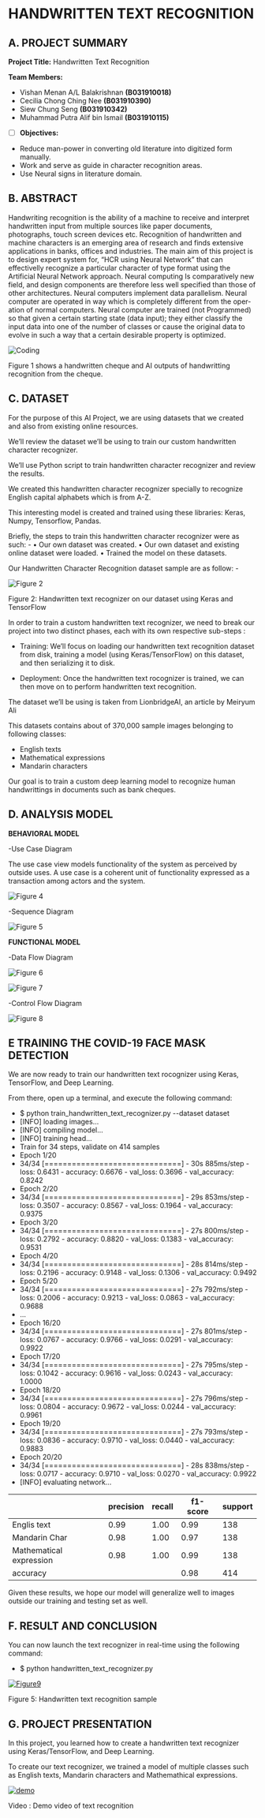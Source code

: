 # HANDWRITTEN TEXT RECOGNITION 

## A. PROJECT SUMMARY

**Project Title:** Handwritten Text Recognition

**Team Members:** 
- Vishan Menan A/L Balakrishnan **(B031910018)**
- Cecilia Chong Ching Nee **(B031910390)**
- Siew Chung Seng **(B031910342)**
- Muhammad Putra Alif bin Ismail **(B031910115)**


- [ ] **Objectives:**
- Reduce man-power in converting old literature into digitized form manually.
- Work and serve as guide in character recognition areas.
- Use Neural signs in literature domain.


##  B. ABSTRACT 

Handwriting recognition is the ability of a machine to receive and interpret handwritten input from multiple sources like paper documents, photographs, touch screen devices etc. Recognition of handwritten and machine characters is an emerging area of research and finds extensive applications in banks, offices and industries. The main aim of this project is to design expert system for, “HCR using Neural Network” that can effectivelly recognize a particular character of type format using the Artificial Neural Network approach.  Neural computing Is comparatively new field, and design components are therefore less well specified than those of other architectures. Neural computers implement data parallelism. Neural computer are operated in way which is completely different from the oper- ation of normal computers. Neural computer are trained (not Programmed) so that given a certain starting state (data input); they either classify the input data into one of the number of classes or cause the original data to evolve in such a way that a certain desirable property is optimized. 

![Coding](https://github.com/Vishan14/A.I-Project/blob/main/Project/handwriting.png)

Figure 1 shows a handwritten cheque and AI outputs of handwritting recognition from the cheque.


## C.  DATASET

For the purpose of this AI Project, we are using datasets that we created and also from existing online resources. 

We’ll review the dataset we’ll be using to train our custom handwritten character recognizer.

We’ll use Python script to train handwritten character recognizer and review the results.

We created this handwritten character recognizer specially to recognize English capital alphabets which is from A-Z.

This interesting model is created and trained using these libraries: Keras, Numpy, Tensorflow, Pandas.

Briefly, the steps to train this handwritten character recognizer were as such: -
•	Our own dataset was created. 
•	Our own dataset and existing online dataset were loaded. 
•	Trained the model on these datasets.

Our Handwritten Character Recognition dataset sample are as follow: -

![Figure 2](https://github.com/Vishan14/A.I-Project/blob/main/Project/Dataset-figure-01.jfif)

Figure 2: Handwritten text recognizer on our dataset using Keras and TensorFlow 


In order to train a custom handwritten text recognizer, we need to break our project into two distinct phases, each with its own respective sub-steps :

- Training: We’ll focus on loading our handwritten text recognition dataset from disk, training a model (using Keras/TensorFlow) on this dataset, and then serializing it to disk.

- Deployment: Once the handwritten text rocognizer is trained, we can then move on to perform handwritten text recognition.


 

The dataset we’ll be using is taken from LionbridgeAI, an article by Meiryum Ali

This datasets contains about of 370,000 sample images belonging to following classes:

- English texts
- Mathematical expressions
- Mandarin characters

Our goal is to train a custom deep learning model to recognize human handwrittings in documents such as bank cheques.



## D.   ANALYSIS MODEL

**BEHAVIORAL MODEL**

-Use Case Diagram

The use case view models functionality of the system as perceived by outside uses. A use case is a coherent unit of functionality expressed as a transaction among actors and the system.

![Figure 4](https://github.com/Vishan14/A.I-Project/blob/main/Project/Figure%204.1.JPG)

-Sequence Diagram

![Figure 5](https://github.com/Vishan14/A.I-Project/blob/main/Project/Figure%204.2.JPG)

**FUNCTIONAL MODEL**

-Data Flow Diagram

![Figure 6](https://github.com/Vishan14/A.I-Project/blob/main/Project/Figure%204.3.1.JPG)

![Figure 7](https://github.com/Vishan14/A.I-Project/blob/main/Project/Figure%204.3.2.JPG)

-Control Flow Diagram

![Figure 8](https://github.com/Vishan14/A.I-Project/blob/main/Project/Figure%204.4.JPG)



## E   TRAINING THE COVID-19 FACE MASK DETECTION

We are now ready to train our handwritten text rocognizer using Keras, TensorFlow, and Deep Learning.

From there, open up a terminal, and execute the following command:

- $ python train_handwritten_text_recognizer.py --dataset dataset
- [INFO] loading images...
- [INFO] compiling model...
- [INFO] training head...
- Train for 34 steps, validate on 414 samples
- Epoch 1/20
- 34/34 [==============================] - 30s 885ms/step - loss: 0.6431 - accuracy: 0.6676 - val_loss: 0.3696 - val_accuracy: 0.8242
- Epoch 2/20
- 34/34 [==============================] - 29s 853ms/step - loss: 0.3507 - accuracy: 0.8567 - val_loss: 0.1964 - val_accuracy: 0.9375
- Epoch 3/20
- 34/34 [==============================] - 27s 800ms/step - loss: 0.2792 - accuracy: 0.8820 - val_loss: 0.1383 - val_accuracy: 0.9531
- Epoch 4/20
- 34/34 [==============================] - 28s 814ms/step - loss: 0.2196 - accuracy: 0.9148 - val_loss: 0.1306 - val_accuracy: 0.9492
- Epoch 5/20
- 34/34 [==============================] - 27s 792ms/step - loss: 0.2006 - accuracy: 0.9213 - val_loss: 0.0863 - val_accuracy: 0.9688
- ...
- Epoch 16/20
- 34/34 [==============================] - 27s 801ms/step - loss: 0.0767 - accuracy: 0.9766 - val_loss: 0.0291 - val_accuracy: 0.9922
- Epoch 17/20
- 34/34 [==============================] - 27s 795ms/step - loss: 0.1042 - accuracy: 0.9616 - val_loss: 0.0243 - val_accuracy: 1.0000
- Epoch 18/20
- 34/34 [==============================] - 27s 796ms/step - loss: 0.0804 - accuracy: 0.9672 - val_loss: 0.0244 - val_accuracy: 0.9961
- Epoch 19/20
- 34/34 [==============================] - 27s 793ms/step - loss: 0.0836 - accuracy: 0.9710 - val_loss: 0.0440 - val_accuracy: 0.9883
- Epoch 20/20
- 34/34 [==============================] - 28s 838ms/step - loss: 0.0717 - accuracy: 0.9710 - val_loss: 0.0270 - val_accuracy: 0.9922
- [INFO] evaluating network...

|      |    precision    | recall| f1-score | support |
|------|-----------------|-------|----------|---------|
|Englis text|0.99|1.00|0.99|138|
|Mandarin Char|0.98|1.00|0.97|138|
|Mathematical expression|0.98|1.00|0.99|138|
|accuracy| | |0.98|414|




Given these results, we hope our model will generalize well to images outside our training and testing set as well.


## F.  RESULT AND CONCLUSION

You can now launch the text recognizer in real-time using the following command:
- $ python handwritten_text_recognizer.py

[![Figure9](https://img.youtube.com/vi/PO4hePKWIGQ/0.jpg)](https://www.youtube.com/watch?v=PO4hePKWIGQ "Figure9")

Figure 5: Handwritten text recognition sample



## G.   PROJECT PRESENTATION 

In this project, you learned how to create a handwritten text recognizer using Keras/TensorFlow, and Deep Learning.

To create our text recognizer, we trained a model of multiple classes such as English texts, Mandarin characters and Mathemathical expressions.


[![demo](https://img.youtube.com/vi/YfDMdMnvaQ4/0.jpg)](https://www.youtube.com/watch?v=YfDMdMnvaQ4 "demo")

Video : Demo video of text recognition




